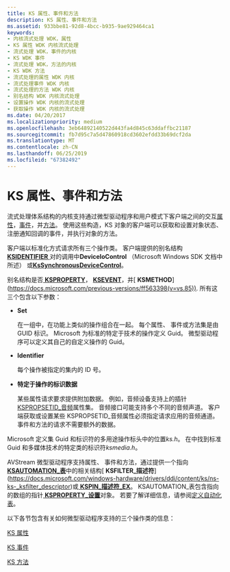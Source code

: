 ```yaml
---
title: KS 属性、事件和方法
description: KS 属性、事件和方法
ms.assetid: 933bbe81-92d8-4bcc-b935-9ae929464ca1
keywords:
- 内核流式处理 WDK，属性
- KS 属性 WDK 内核流式处理
- 流式处理 WDK，事件的内核
- KS WDK 事件
- 流式处理 WDK，方法的内核
- KS WDK 方法
- 流式处理的属性 WDK 内核
- 流式处理事件 WDK 内核
- 流式处理的方法 WDK 内核
- 别名结构 WDK 内核流式处理
- 设置操作 WDK 内核的流式处理
- 获取操作 WDK 内核的流式处理
ms.date: 04/20/2017
ms.localizationpriority: medium
ms.openlocfilehash: 3eb64892140522d443fa4d845c63ddaffbc21187
ms.sourcegitcommit: fb7d95c7a5d47860918cd3602efdd33b69dcf2da
ms.translationtype: MT
ms.contentlocale: zh-CN
ms.lasthandoff: 06/25/2019
ms.locfileid: "67382492"
---
```

# <a name="ks-properties-events-and-methods"></a>KS 属性、事件和方法





流式处理体系结构的内核支持通过微型驱动程序和用户模式下客户端之间的交互[属性](ks-properties.md)，[事件](ks-events.md)，并[方法](ks-methods.md)。 使用这些构造，KS 对象的客户端可以获取和设置对象状态、 注册通知回调的事件，并执行对象的方法。

客户端以标准化方式请求所有三个操作类。 客户端提供的别名结构[ **KSIDENTIFIER** ](https://docs.microsoft.com/windows-hardware/drivers/ddi/content/ks/ns-ks-ksidentifier)对的调用中**DeviceIoControl** （Microsoft Windows SDK 文档中所述） 或[**KsSynchronousDeviceControl**](https://docs.microsoft.com/windows-hardware/drivers/ddi/content/ksproxy/nf-ksproxy-kssynchronousdevicecontrol)。

别名结构是否[ **KSPROPERTY**](https://docs.microsoft.com/windows-hardware/drivers/ddi/content/ks/ns-ks-ksidentifier)， [ **KSEVENT**](https://docs.microsoft.com/previous-versions/ff561744(v=vs.85))，并[ **KSMETHOD**](https://docs.microsoft.com/previous-versions/ff563398(v=vs.85)). 所有这三个包含以下参数：

-   **Set**

    在一组中，在功能上类似的操作组合在一起。 每个属性、 事件或方法集是由 GUID 标识。 Microsoft 为标准的特定于技术的操作定义 Guid。 微型驱动程序可以定义其自己的自定义操作的 Guid。

-   **Identifier**

    每个操作被指定的集内的 ID 号。

-   **特定于操作的标识数据**

    某些属性请求要求提供附加数据。 例如，音频设备支持上的插针[KSPROPSETID\_音频](https://docs.microsoft.com/windows-hardware/drivers/audio/kspropsetid-audio)属性集。 音频接口可能支持多个不同的音频声道。 客户端获取或设置某些 KSPROPSETID\_音频属性必须指定请求应用的音频通道。 事件和方法的请求不需要额外的数据。

Microsoft 定义集 Guid 和标识符的多用途操作标头中的位置*ks.h*。 在中找到标准 Guid 和多媒体技术的特定类的标识符*ksmedia.h*。

AVStream 微型驱动程序支持属性、 事件和方法，通过提供一个指向[ **KSAUTOMATION\_表**](https://docs.microsoft.com/windows-hardware/drivers/ddi/content/ks/ns-ks-ksautomation_table_)中的相关结构[ **KSFILTER\_描述符**](https://docs.microsoft.com/windows-hardware/drivers/ddi/content/ks/ns-ks-_ksfilter_descriptor)或[ **KSPIN\_描述符\_EX**](https://docs.microsoft.com/windows-hardware/drivers/ddi/content/ks/ns-ks-_kspin_descriptor_ex)。 KSAUTOMATION\_表包含指向的数组的指针[ **KSPROPERTY\_设置**](https://docs.microsoft.com/windows-hardware/drivers/ddi/content/ks/ns-ks-ksproperty_set)对象。 若要了解详细信息，请参阅[定义自动化表](defining-automation-tables.md)。

以下各节包含有关如何微型驱动程序支持的三个操作类的信息：

[KS 属性](ks-properties.md)

[KS 事件](ks-events.md)

[KS 方法](ks-methods.md)

 

 




